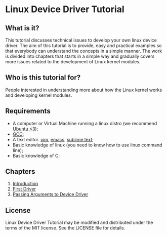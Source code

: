 # Linux Device Driver Tutorial #

## What is it? ##
This tutorial discusses technical issues to develop your own linux device driver. The aim of this tutorial is to provide, easy and practical examples so that everybody can understand the concepts in a simple manner. The work is divided into chapters that starts in a simple way and gradually covers more issues related to the development of Linux kernel modules.

## Who is this tutorial for? ##
People interested in understanding more about how the Linux kernel works and developing kernel modules.

## Requirements ##
* A computer or Virtual Machine running a linux distro (we recommend [Ubuntu <3](https://www.ubuntu.com));
* [GCC](https://gcc.gnu.org);
* A text editor. [vim](https://www.vim.org/), [emacs](https://www.gnu.org/s/emacs/), [sublime text](https://www.sublimetext.com);
* Basic knowledge of linux (you need to know how to use linux command line);
* Basic knowledge of C;

## Chapters ##
1. [Introduction](chapters/introduction/introduction.md)
2. [First Driver](chapters/first-driver/first-driver.md)
3. [Passing Arguments to Device Driver](chapters/module-parameter/module-parameter.md)

## License ##
Linux Device Driver Tutorial may be modified and distributed under the terms of the MIT license. See the LICENSE file for details.

